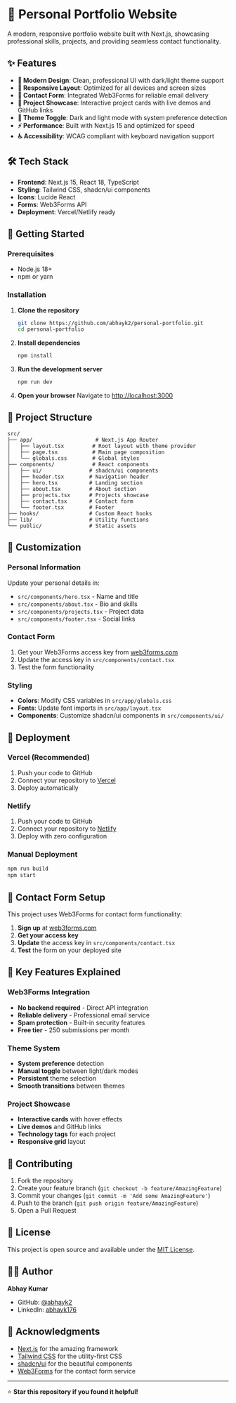 
# 🚀 Personal Portfolio Website

A modern, responsive portfolio website built with Next.js, showcasing professional skills, projects, and providing seamless contact functionality.

## ✨ Features

- **🎨 Modern Design**: Clean, professional UI with dark/light theme support
- **📱 Responsive Layout**: Optimized for all devices and screen sizes
- **💬 Contact Form**: Integrated Web3Forms for reliable email delivery
- **🎯 Project Showcase**: Interactive project cards with live demos and GitHub links
- **🌙 Theme Toggle**: Dark and light mode with system preference detection
- **⚡ Performance**: Built with Next.js 15 and optimized for speed
- **♿ Accessibility**: WCAG compliant with keyboard navigation support

## 🛠️ Tech Stack

- **Frontend**: Next.js 15, React 18, TypeScript
- **Styling**: Tailwind CSS, shadcn/ui components
- **Icons**: Lucide React
- **Forms**: Web3Forms API
- **Deployment**: Vercel/Netlify ready

## 🚀 Getting Started

### Prerequisites

- Node.js 18+ 
- npm or yarn

### Installation

1. **Clone the repository**
   ```bash
   git clone https://github.com/abhayk2/personal-portfolio.git
   cd personal-portfolio
   ```

2. **Install dependencies**
   ```bash
   npm install
   ```

3. **Run the development server**
   ```bash
   npm run dev
   ```

4. **Open your browser**
   Navigate to [http://localhost:3000](http://localhost:3000)

## 📁 Project Structure

```
src/
├── app/                    # Next.js App Router
│   ├── layout.tsx         # Root layout with theme provider
│   ├── page.tsx           # Main page composition
│   └── globals.css        # Global styles
├── components/            # React components
│   ├── ui/               # shadcn/ui components
│   ├── header.tsx        # Navigation header
│   ├── hero.tsx          # Landing section
│   ├── about.tsx         # About section
│   ├── projects.tsx      # Projects showcase
│   ├── contact.tsx       # Contact form
│   └── footer.tsx        # Footer
├── hooks/                # Custom React hooks
├── lib/                  # Utility functions
└── public/               # Static assets
```

## 🎨 Customization

### Personal Information
Update your personal details in:
- `src/components/hero.tsx` - Name and title
- `src/components/about.tsx` - Bio and skills
- `src/components/projects.tsx` - Project data
- `src/components/footer.tsx` - Social links

### Contact Form
1. Get your Web3Forms access key from [web3forms.com](https://web3forms.com)
2. Update the access key in `src/components/contact.tsx`
3. Test the form functionality

### Styling
- **Colors**: Modify CSS variables in `src/app/globals.css`
- **Fonts**: Update font imports in `src/app/layout.tsx`
- **Components**: Customize shadcn/ui components in `src/components/ui/`

## 🚀 Deployment

### Vercel (Recommended)
1. Push your code to GitHub
2. Connect your repository to [Vercel](https://vercel.com)
3. Deploy automatically

### Netlify
1. Push your code to GitHub
2. Connect your repository to [Netlify](https://netlify.com)
3. Deploy with zero configuration

### Manual Deployment
```bash
npm run build
npm start
```

## 📧 Contact Form Setup

This project uses Web3Forms for contact form functionality:

1. **Sign up** at [web3forms.com](https://web3forms.com)
2. **Get your access key**
3. **Update** the access key in `src/components/contact.tsx`
4. **Test** the form on your deployed site

## 🎯 Key Features Explained

### Web3Forms Integration
- **No backend required** - Direct API integration
- **Reliable delivery** - Professional email service
- **Spam protection** - Built-in security features
- **Free tier** - 250 submissions per month

### Theme System
- **System preference** detection
- **Manual toggle** between light/dark modes
- **Persistent** theme selection
- **Smooth transitions** between themes

### Project Showcase
- **Interactive cards** with hover effects
- **Live demos** and GitHub links
- **Technology tags** for each project
- **Responsive grid** layout

## 🤝 Contributing

1. Fork the repository
2. Create your feature branch (`git checkout -b feature/AmazingFeature`)
3. Commit your changes (`git commit -m 'Add some AmazingFeature'`)
4. Push to the branch (`git push origin feature/AmazingFeature`)
5. Open a Pull Request

## 📄 License

This project is open source and available under the [MIT License](LICENSE).

## 👨‍💻 Author

**Abhay Kumar**
- GitHub: [@abhayk2](https://github.com/abhayk2)
- LinkedIn: [abhayk176](https://www.linkedin.com/in/abhayk176/)

## 🙏 Acknowledgments

- [Next.js](https://nextjs.org/) for the amazing framework
- [Tailwind CSS](https://tailwindcss.com/) for the utility-first CSS
- [shadcn/ui](https://ui.shadcn.com/) for the beautiful components
- [Web3Forms](https://web3forms.com/) for the contact form service

---

⭐ **Star this repository if you found it helpful!**
